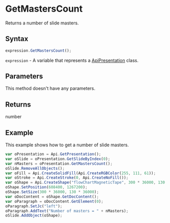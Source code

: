 # GetMastersCount

Returns a number of slide masters.

## Syntax

```javascript
expression.GetMastersCount();
```

`expression` - A variable that represents a [ApiPresentation](../ApiPresentation.md) class.

## Parameters

This method doesn't have any parameters.

## Returns

number

## Example

This example shows how to get a number of slide masters.

```javascript editor-pptx
var oPresentation = Api.GetPresentation();
var oSlide = oPresentation.GetSlideByIndex(0);
var nMasters = oPresentation.GetMastersCount();
oSlide.RemoveAllObjects();
var oFill = Api.CreateSolidFill(Api.CreateRGBColor(255, 111, 61));
var oStroke = Api.CreateStroke(0, Api.CreateNoFill());
var oShape = Api.CreateShape("flowChartMagneticTape", 300 * 36000, 130 * 36000, oFill, oStroke);
oShape.SetPosition(608400, 1267200);
oShape.SetSize(300 * 36000, 130 * 36000);
var oDocContent = oShape.GetDocContent();
var oParagraph = oDocContent.GetElement(0);
oParagraph.SetJc("left");
oParagraph.AddText("Number of masters = " + nMasters);
oSlide.AddObject(oShape);
```
